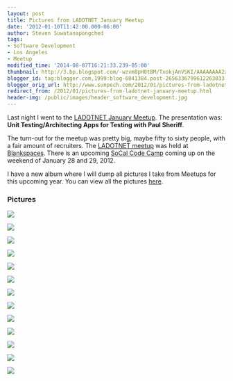 ```yaml
---
layout: post
title: Pictures from LADOTNET January Meetup
date: '2012-01-10T11:42:00.000-06:00'
author: Steven Suwatanapongched
tags:
- Software Development
- Los Angeles
- Meetup
modified_time: '2014-08-07T16:21:33.239-05:00'
thumbnail: http://3.bp.blogspot.com/-wzvm8pH0tBM/TxokjAnVSKI/AAAAAAAA2zU/l-BMG3ZCH34/s600/2012-01-09+at+18-34-30.jpg
blogger_id: tag:blogger.com,1999:blog-6841384.post-2656336799612263033
blogger_orig_url: http://www.sunpech.com/2012/01/pictures-from-ladotnet-january-meetup.html
redirect_from: /2012/01/pictures-from-ladotnet-january-meetup.html
header-img: /public/images/header_software_development.jpg
---
```


Last night I went to the <a href="http://www.ladotnet.org/events/44238462/?eventId=44238462&amp;action=detail">LADOTNET January Meetup</a>. The presentation was: <b>Unit Testing/Architecting Apps for Testing with Paul Sheriff</b>.

The turn-out for the meetup was pretty big, maybe fifty to sixty people, with a fair amount of recruiters. The <a href="http://www.ladotnet.org/">LADOTNET meetup</a> was held at <a href="http://www.blankspaces.com/">Blankspaces</a>. There is an upcoming <a href="http://www.socalcodecamp.com/">SoCal Code Camp</a> coming up on the weekend of January 28 and 29, 2012.

I have a new album where I will dump all pictures I take from Meetups for this upcoming year. You can view all the pictures <a href="https://picasaweb.google.com/sunpech/2012Meetups?authuser=0&amp;feat=directlink">here</a>.

### Pictures

<a href="http://3.bp.blogspot.com/-wzvm8pH0tBM/TxokjAnVSKI/AAAAAAAA2zU/l-BMG3ZCH34/s600/2012-01-09+at+18-34-30.jpg"><img border="0"  src="http://3.bp.blogspot.com/-wzvm8pH0tBM/TxokjAnVSKI/AAAAAAAA2zU/l-BMG3ZCH34/s320/2012-01-09+at+18-34-30.jpg"  /></a>

<a href="http://3.bp.blogspot.com/-u0QVBneyjV4/Txokj0cFTCI/AAAAAAAA2zc/-vnr085As5E/s600/2012-01-09+at+18-34-44.jpg"><img border="0"  src="http://3.bp.blogspot.com/-u0QVBneyjV4/Txokj0cFTCI/AAAAAAAA2zc/-vnr085As5E/s320/2012-01-09+at+18-34-44.jpg"  /></a>

<a href="http://1.bp.blogspot.com/-w7xlY7YEJaU/TxoknH_xZ6I/AAAAAAAA2z8/QDImtiJDiT8/s600/2012-01-09+at+18-57-41.jpg"><img border="0"  src="http://1.bp.blogspot.com/-w7xlY7YEJaU/TxoknH_xZ6I/AAAAAAAA2z8/QDImtiJDiT8/s320/2012-01-09+at+18-57-41.jpg"  /></a>

<a href="http://4.bp.blogspot.com/-9f3-jq0kT24/Txokni4SygI/AAAAAAAA204/ev_bb_aX0tg/s600/2012-01-09+at+18-57-50.jpg"><img border="0"  src="http://4.bp.blogspot.com/-9f3-jq0kT24/Txokni4SygI/AAAAAAAA204/ev_bb_aX0tg/s320/2012-01-09+at+18-57-50.jpg"  /></a>

<a href="http://2.bp.blogspot.com/-vBxNc3HkX6E/TxokpTneyhI/AAAAAAAA22U/IFTXfnaRyEE/s600/2012-01-09+at+19-04-16.jpg"><img border="0"  src="http://2.bp.blogspot.com/-vBxNc3HkX6E/TxokpTneyhI/AAAAAAAA22U/IFTXfnaRyEE/s320/2012-01-09+at+19-04-16.jpg"  /></a>

<a href="http://4.bp.blogspot.com/-qBZ-isI7Rng/TxokrqkvJlI/AAAAAAAA230/z-cJcwem4Yo/s600/2012-01-09+at+19-08-10.jpg"><img border="0"  src="http://4.bp.blogspot.com/-qBZ-isI7Rng/TxokrqkvJlI/AAAAAAAA230/z-cJcwem4Yo/s320/2012-01-09+at+19-08-10.jpg"  /></a>

<a href="http://1.bp.blogspot.com/-gWnu_0INmVQ/TxoktT3r7KI/AAAAAAAA21Q/YJb4vEk8tHA/s600/2012-01-09+at+19-08-25.jpg"><img border="0"  src="http://1.bp.blogspot.com/-gWnu_0INmVQ/TxoktT3r7KI/AAAAAAAA21Q/YJb4vEk8tHA/s320/2012-01-09+at+19-08-25.jpg"  /></a>

<a href="http://3.bp.blogspot.com/-1nd42wJ69W0/Txokvhl0nsI/AAAAAAAA28Y/NWJQJa0JQVA/s600/2012-01-09+at+19-16-58.jpg"><img border="0"  src="http://3.bp.blogspot.com/-1nd42wJ69W0/Txokvhl0nsI/AAAAAAAA28Y/NWJQJa0JQVA/s320/2012-01-09+at+19-16-58.jpg"  /></a>

<a href="http://4.bp.blogspot.com/-ZztTDcmdEyE/Txokxv9rhzI/AAAAAAAA22M/I5iWpE4NrSA/s600/2012-01-09+at+19-23-26.jpg"><img border="0"  src="http://4.bp.blogspot.com/-ZztTDcmdEyE/Txokxv9rhzI/AAAAAAAA22M/I5iWpE4NrSA/s320/2012-01-09+at+19-23-26.jpg"  /></a>

<a href="http://4.bp.blogspot.com/-7vDJ4aw7ExQ/Txok3kXOiwI/AAAAAAAA278/eom2Js24XPo/s600/2012-01-09+at+19-27-28.jpg"><img border="0"  src="http://4.bp.blogspot.com/-7vDJ4aw7ExQ/Txok3kXOiwI/AAAAAAAA278/eom2Js24XPo/s320/2012-01-09+at+19-27-28.jpg"  /></a>

<a href="http://2.bp.blogspot.com/-Bd_cJ7H7vFs/Txok4QU3PLI/AAAAAAAA23U/n6qXtrL1T6E/s600/2012-01-09+at+19-27-37.jpg"><img border="0"  src="http://2.bp.blogspot.com/-Bd_cJ7H7vFs/Txok4QU3PLI/AAAAAAAA23U/n6qXtrL1T6E/s320/2012-01-09+at+19-27-37.jpg"  /></a>

<a href="http://4.bp.blogspot.com/-kxzssoYqWI4/Txok44jAo1I/AAAAAAAA23c/YwU-Xuy_EWg/s600/2012-01-09+at+19-28-02.jpg"><img border="0"  src="http://4.bp.blogspot.com/-kxzssoYqWI4/Txok44jAo1I/AAAAAAAA23c/YwU-Xuy_EWg/s320/2012-01-09+at+19-28-02.jpg"  /></a>

<a href="http://2.bp.blogspot.com/-OpoFmfPHa5M/Txok5q-izlI/AAAAAAAA23k/OeZif-SbL7w/s600/2012-01-09+at+19-37-38.jpg"><img border="0"  src="http://2.bp.blogspot.com/-OpoFmfPHa5M/Txok5q-izlI/AAAAAAAA23k/OeZif-SbL7w/s320/2012-01-09+at+19-37-38.jpg"  /></a>
